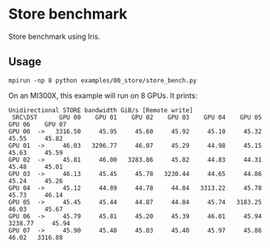<!--
SPDX-License-Identifier: MIT
Copyright (c) 2025 Advanced Micro Devices, Inc. All rights reserved.
-->

# Store benchmark

Store benchmark using Iris.

## Usage

```terminal
mpirun -np 8 python examples/00_store/store_bench.py
```
On an MI300X, this example will run on 8 GPUs. It prints:
```terminal
Unidirectional STORE bandwidth GiB/s [Remote write]
 SRC\DST      GPU 00    GPU 01    GPU 02    GPU 03    GPU 04    GPU 05    GPU 06    GPU 07
GPU 00  ->   3316.50     45.95     45.60     45.92     45.10     45.32     45.55     45.82
GPU 01  ->     46.03   3296.77     46.07     45.29     44.98     45.15     45.63     45.59
GPU 02  ->     45.81     46.00   3283.86     45.82     44.83     44.31     45.48     45.01
GPU 03  ->     46.13     45.45     45.78   3230.44     44.65     44.86     45.24     45.26
GPU 04  ->     45.12     44.89     44.78     44.84   3313.22     45.78     45.73     46.14
GPU 05  ->     45.45     45.44     44.87     44.84     45.74   3183.25     46.03     45.67
GPU 06  ->     45.79     45.81     45.20     45.39     46.01     45.94   3238.77     45.94
GPU 07  ->     45.90     45.48     45.03     45.40     45.97     45.86     46.02   3316.88
```
